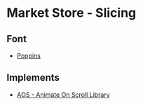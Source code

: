 # Market Store - Slicing

## Font

- [Poppins](https://fonts.google.com/specimen/Poppins?query=poppins&sidebar.open&selection.family=Poppins:ital,wght@0,400;0,500;0,600;1,400;1,500;1,600)

## Implements

- [AOS - Animate On Scroll Library](http://michalsnik.github.io/aos/)
